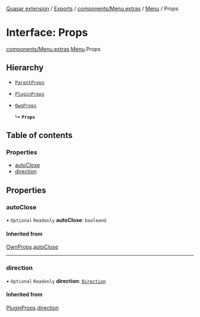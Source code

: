 [Quasar extension](../index.md) / [Exports](../modules.md) / [components/Menu.extras](../modules/components_Menu_extras.md) / [Menu](../modules/components_Menu_extras.Menu.md) / Props

# Interface: Props

[components/Menu.extras](../modules/components_Menu_extras.md).[Menu](../modules/components_Menu_extras.Menu.md).Props

## Hierarchy

- [`ParentProps`](components_Menu_extras.Menu.ParentProps.md)

- [`PluginProps`](components_Menu_extras.Menu.PluginProps.md)

- [`OwnProps`](components_Menu_extras.Menu.OwnProps.md)

  ↳ **`Props`**

## Table of contents

### Properties

- [autoClose](components_Menu_extras.Menu.Props.md#autoclose)
- [direction](components_Menu_extras.Menu.Props.md#direction)

## Properties

### autoClose

• `Optional` `Readonly` **autoClose**: `booleanU`

#### Inherited from

[OwnProps](components_Menu_extras.Menu.OwnProps.md).[autoClose](components_Menu_extras.Menu.OwnProps.md#autoclose)

___

### direction

• `Optional` `Readonly` **direction**: [`Direction`](../modules/components_api_direction.direction.md#direction)

#### Inherited from

[PluginProps](components_Menu_extras.Menu.PluginProps.md).[direction](components_Menu_extras.Menu.PluginProps.md#direction)
